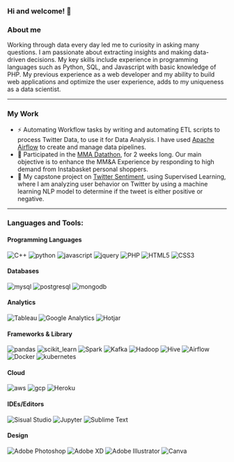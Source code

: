 ### Hi and welcome! 👋

<!--
**m7mdE/m7mdE** is a ✨ _special_ ✨ repository because its `README.md` (this file) appears on your GitHub profile.

Here are some ideas to get you started:

- 🔭 I’m currently working on ...
- 🌱 I’m currently learning ...
- 👯 I’m looking to collaborate on ...
- 🤔 I’m looking for help with ...
- 💬 Ask me about ...
- 📫 How to reach me: ...
- 😄 Pronouns: ...
- ⚡ Fun fact: ...
-->
### About me
Working through data every day led me to curiosity in asking many questions. I am passionate about extracting insights and making data-driven decisions. My key skills include experience in programming languages such as Python, SQL, and Javascript with basic knowledge of PHP. My previous experience as a web developer and my ability to build web applications and optimize the user experience, adds to my uniqueness as a data scientist.

---
### My Work
- ⚡ Automating Workflow tasks by writing and automating ETL scripts to process Twitter Data, to use it for Data Analysis. I have used <a href="https://github.com/m7mdE/twitterAirflow">Apache Airflow</a> to create and manage data pipelines.
- 🚀 Participated in the <a href="https://github.com/m7mdE/MMA-Datathon-Supermarket-Analysis">MMA Datathon</a>, for 2 weeks long. Our main objective is to enhance the MM&A Experience by responding to high demand from Instabasket personal shoppers.
- 🌱 My capstone project on <a href="https://github.com/m7mdE/twitter_sentiment">Twitter Sentiment</a>, using Supervised Learning, where I am analyzing user behavior on Twitter by using a machine learning NLP model to determine if the tweet is either positive or negative. 

---
### Languages and Tools:

#### Programming Languages

<p align="left"><img src="https://img.shields.io/badge/c++-%2300599C.svg?style=for-the-badge&logo=c%2B%2B&logoColor=white" alt="C++"/> <img src="https://img.shields.io/badge/python-3670A0?style=for-the-badge&logo=python&logoColor=white" alt="python"/> <img src="https://img.shields.io/badge/JavaScript-323330?style=for-the-badge&logo=javascript&logoColor=F7DF1E" alt="javascript"/> <img src="https://img.shields.io/badge/jQuery-0769AD?style=for-the-badge&logo=jquery&logoColor=white" alt="jquery"/> <img src="https://img.shields.io/badge/php-%23777BB4.svg?style=for-the-badge&logo=php&logoColor=white" alt="PHP"/> <img src="https://img.shields.io/badge/html5-%23E34F26.svg?style=for-the-badge&logo=html5&logoColor=white" alt="HTML5"/> <img src="https://img.shields.io/badge/css3-%231572B6.svg?style=for-the-badge&logo=css3&logoColor=white" alt="CSS3"/> </p>

#### Databases

<p align="left"><img src="https://img.shields.io/badge/MySQL-005C84?style=for-the-badge&logo=mysql&logoColor=white" alt="mysql"/> <img src="https://img.shields.io/badge/postgres-%23316192.svg?style=for-the-badge&logo=postgresql&logoColor=white" alt="postgresql"/> <img src="https://img.shields.io/badge/MongoDB-%234ea94b.svg?style=for-the-badge&logo=mongodb&logoColor=white" alt="mongodb"/></p>

#### Analytics

<p align="left"><img src="https://img.shields.io/badge/Tableau-E97627?style=for-the-badge&logo=Tableau&logoColor=white" alt="Tableau"/> <img src="https://img.shields.io/badge/Google%20Analytics-E37400?style=for-the-badge&logo=google%20analytics&logoColor=white" alt="Google Analytics"/> <img src="https://img.shields.io/badge/hotjar-FD3A5C?style=for-the-badge&logo=hotjar&logoColor=white" alt="Hotjar"/>


#### Frameworks & Library

<p align="left"><img src="https://img.shields.io/badge/Pandas-2C2D72?style=for-the-badge&logo=pandas&logoColor=white" alt="pandas"/> <img src="https://img.shields.io/badge/scikit_learn-F7931E?style=for-the-badge&logo=scikit-learn&logoColor=white" alt="scikit_learn"/> <img src="https://img.shields.io/badge/Apache_Spark-FFFFFF?style=for-the-badge&logo=apachespark&logoColor=#E35A16" alt="Spark"/> <img src="https://img.shields.io/badge/Apache%20Kafka-000?style=for-the-badge&logo=apachekafka" alt="Kafka"/> <img src="https://img.shields.io/badge/Apache%20Hadoop-66CCFF?style=for-the-badge&logo=apachehadoop&logoColor=white" alt="Hadoop"/> <img src="https://img.shields.io/badge/Apache%20Hive-FDEE21?style=for-the-badge&logo=apachehive&logoColor=white" alt="Hive"/> <img src="https://img.shields.io/badge/Airflow-017CEE?style=for-the-badge&logo=Apache%20Airflow&logoColor=white" alt="Airflow"/> <img src="https://img.shields.io/badge/Docker-2CA5E0?style=for-the-badge&logo=docker&logoColor=white" alt="Docker"/> <img src="https://img.shields.io/badge/kubernetes-%23326ce5.svg?style=for-the-badge&logo=kubernetes&logoColor=white" alt="kubernetes"/></p>

#### Cloud

<p align="left"><img src="https://img.shields.io/badge/Amazon_AWS-FF9900?style=for-the-badge&logo=amazonaws&logoColor=white" alt="aws"/> <img src="https://img.shields.io/badge/Google_Cloud-4285F4?style=for-the-badge&logo=google-cloud&logoColor=white" alt="gcp"/> <img src="https://img.shields.io/badge/heroku-%23430098.svg?style=for-the-badge&logo=heroku&logoColor=white" alt="Heroku"/></p>

#### IDEs/Editors

<p align="left"> <img src="https://img.shields.io/badge/Visual_Studio-5C2D91?style=for-the-badge&logo=visual%20studio&logoColor=white" alt="Sisual Studio"/> <img src="https://img.shields.io/badge/Jupyter-F37626.svg?&style=for-the-badge&logo=Jupyter&logoColor=white" alt="Jupyter"/> <img src="https://img.shields.io/badge/sublime_text-%23575757.svg?&style=for-the-badge&logo=sublime-text&logoColor=important" alt="Sublime Text"/> </p>

#### Design

<p align="left"><img src="https://img.shields.io/badge/adobe%20photoshop-%2331A8FF.svg?style=for-the-badge&logo=adobe%20photoshop&logoColor=white" alt="Adobe Photoshop"/> <img src="https://img.shields.io/badge/Adobe%20XD-470137?style=for-the-badge&logo=Adobe%20XD&logoColor=#FF61F6" alt="Adobe XD"/> <img src="https://img.shields.io/badge/adobe%20illustrator-%23FF9A00.svg?style=for-the-badge&logo=adobe%20illustrator&logoColor=white" alt="Adobe Illustrator"/> <img src="https://img.shields.io/badge/Canva-%2300C4CC.svg?style=for-the-badge&logo=Canva&logoColor=white" alt="Canva"/></p>

